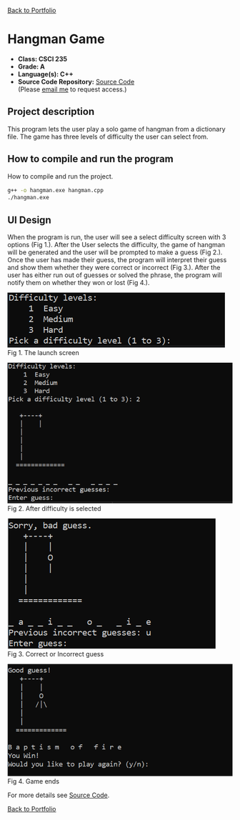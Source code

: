 [Back to Portfolio](./)

Hangman Game
===============

-   **Class: CSCI 235** 
-   **Grade: A** 
-   **Language(s): C++** 
-   **Source Code Repository:** [Source Code](/project1/source)  
    (Please [email me](mailto:example@csustudent.net?subject=GitHub%20Access) to request access.)

## Project description

This program lets the user play a solo game of hangman from a dictionary file. The game has three levels of difficulty the user can select from.

## How to compile and run the program

How to compile and run the project.

```bash
g++ -o hangman.exe hangman.cpp
./hangman.exe
```

## UI Design

When the program is run, the user will see a select difficulty screen with 3 options (Fig 1.). After the User selects the difficulty, the game of hangman will be generated and the user will be prompted to make a guess (Fig 2.). Once the user has made their guess, the program will interpret their guess and show them whether they were correct or incorrect (Fig 3.). After the user has either run out of guesses or solved the phrase, the program will notify them on whether they won or lost (Fig 4.).

![screenshot](images/hangman1.png)  
Fig 1. The launch screen

![screenshot](images/hangman2.png)  
Fig 2. After difficulty is selected

![screenshot](images/hangman3.png)  
Fig 3. Correct or Incorrect guess

![screenshot](images/hangman4.png)  
Fig 4. Game ends

For more details see [Source Code](/project1/source).

[Back to Portfolio](./)
